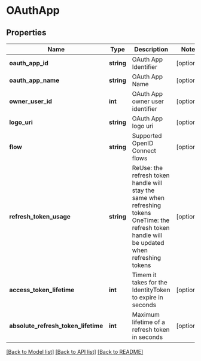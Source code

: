 # OAuthApp

## Properties
Name | Type | Description | Notes
------------ | ------------- | ------------- | -------------
**oauth_app_id** | **string** | OAuth App Identifier | [optional] 
**oauth_app_name** | **string** | OAuth App Name | [optional] 
**owner_user_id** | **int** | OAuth App owner user identifier | [optional] 
**logo_uri** | **string** | OAuth App logo uri | [optional] 
**flow** | **string** | Supported OpenID Connect flows | [optional] 
**refresh_token_usage** | **string** | ReUse: the refresh token handle will stay the same when refreshing tokens   OneTime: the refresh token handle will be updated when refreshing tokens | [optional] 
**access_token_lifetime** | **int** | Timem it takes for the IdentityToken to expire in seconds | [optional] 
**absolute_refresh_token_lifetime** | **int** | Maximum lifetime of a refresh token in seconds | [optional] 

[[Back to Model list]](../README.md#documentation-for-models) [[Back to API list]](../README.md#documentation-for-api-endpoints) [[Back to README]](../README.md)


